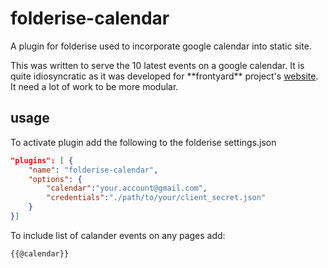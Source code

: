 # folderise-calendar

A plugin for folderise used to incorporate google calendar into static site.

This was written to serve the 10 latest events on a google calendar. It is quite idiosyncratic as it was developed for \*\*frontyard\*\* project's [website](www.frontyardprojects.org). It need a lot of work to be more modular. 

## usage

To activate plugin add the following to the folderise settings.json

```json
"plugins": [ {
	"name": "folderise-calendar",
	"options": {
		"calendar":"your.account@gmail.com",
		"credentials":"./path/to/your/client_secret.json"
	}
}]
```

To include list of calander events on any pages add: 

```
{{@calendar}}
```